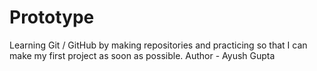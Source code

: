 # Prototype
Learning Git / GitHub by making repositories and practicing so that I can make my first project as soon as possible.
Author - Ayush Gupta

